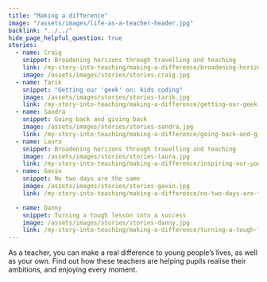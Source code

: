 ```yaml
---
title: "Making a difference"
image: "/assets/images/life-as-a-teacher-header.jpg"
backlink: "../../"
hide_page_helpful_question: true
stories:
  - name: Craig
    snippet: Broadening horizons through travelling and teaching
    link: /my-story-into-teaching/making-a-difference/broadening-horizons-through-travelling-and-teaching
    image: /assets/images/stories/stories-craig.jpg
  - name: Tarik
    snippet: "Getting our 'geek' on: kids coding"
    image: /assets/images/stories/stories-tarik.jpg
    link: /my-story-into-teaching/making-a-difference/getting-our-geek-on-kids-coding
  - name: Sandra
    snippet: Going back and giving back
    image: /assets/images/stories/stories-sandra.jpg
    link: /my-story-into-teaching/making-a-difference/going-back-and-giving-back
  - name: Laura
    snippet: Broadening horizons through travelling and teaching
    image: /assets/images/stories/stories-laura.jpg
    link: /my-story-into-teaching/making-a-difference/inspiring-our-young-entrepreneurs
  - name: Gavin
    snippet: No two days are the same
    image: /assets/images/stories/stories-gavin.jpg
    link: /my-story-into-teaching/making-a-difference/no-two-days-are-the-same

  - name: Danny
    snippet: Turning a tough lesson into a success
    image: /assets/images/stories/stories-danny.jpg
    link: /my-story-into-teaching/making-a-difference/turning-a-tough-lesson-into-success
---
```


As a teacher, you can make a real difference to young people’s lives, as well as your own. Find out how these teachers are helping pupils realise their ambitions, and enjoying every moment.
